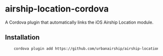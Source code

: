 # airship-location-cordova

A Cordova plugin that automatically links the iOS Airship Location module.

## Installation

```xml
	cordova plugin add https://github.com/urbanairship/airship-location-cordova
```
